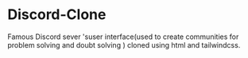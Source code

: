 # Discord-Clone
Famous Discord sever 'suser interface(used to create communities for problem solving and doubt solving ) cloned using html and tailwindcss. 
